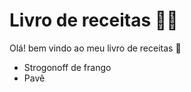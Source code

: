 # Livro de receitas :man_cook:

Olá! bem vindo ao meu livro de receitas  :wave:

- Strogonoff de frango
- Pavê

